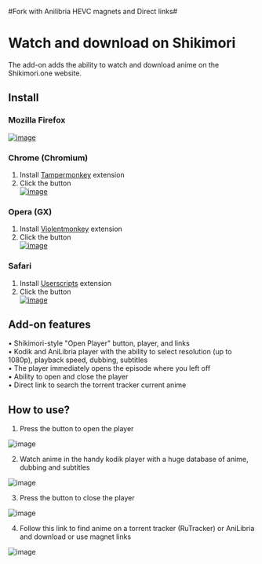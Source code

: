 #Fork with Anilibria HEVC magnets and Direct links#

# Watch and download on Shikimori
The add-on adds the ability to watch and download anime on the Shikimori.one website.

## Install
### Mozilla Firefox
[![image](https://img.shields.io/amo/v/watch-on-shikimori?color=orange&style=for-the-badge&logo=firefoxbrowser)](https://addons.mozilla.org/en-US/firefox/addon/watch-on-shikimori/)

### Chrome (Chromium)
1. Install [Tampermonkey](https://chrome.google.com/webstore/detail/tampermonkey/dhdgffkkebhmkfjojejmpbldmpobfkfo) extension
2. Сlick the button  
[![image](https://img.shields.io/static/v1?label=Tampermonkey&message=INSTALL&style=for-the-badge&color=yellow&logo=tampermonkey)](https://github.com/justonil/Watch-and-download-on-Shikimori/raw/main/manifest.user.js)

### Opera (GX)
1. Install [Violentmonkey](https://chrome.google.com/webstore/detail/violentmonkey/jinjaccalgkegednnccohejagnlnfdag) extension
2. Сlick the button  
[![image](https://img.shields.io/static/v1?label=Violentmonkey&message=INSTALL&style=for-the-badge&color=yellow&logo=tampermonkey)](https://github.com/justonil/Watch-and-download-on-Shikimori/raw/main/manifest.user.js)

### Safari
1. Install [Userscripts](https://apps.apple.com/app/userscripts/id1463298887) extension
2. Сlick the button  
[![image](https://img.shields.io/static/v1?label=Userscripts&message=INSTALL&style=for-the-badge&color=yellow&logo=safari)](https://github.com/justonil/Watch-and-download-on-Shikimori/raw/main/manifest.user.js)

## Add-on features
• Shikimori-style "Open Player" button, player, and links  
•  Kodik and AniLibria player with the ability to select resolution (up to 1080p), playback speed, dubbing, subtitles  
• The player immediately opens the episode where you left off  
• Ability to open and close the player  
• Direct link to search the torrent tracker current anime  

## How to use?

1. Press the button to open the player  
  
![image](./images/screenshots/screenshot_1.png?raw=true)

2. Watch anime in the handy kodik player with a huge database of anime, dubbing and subtitles  
  
![image](./images/screenshots/screenshot_2.png?raw=true)

3. Press the button to close the player  
  
![image](./images/screenshots/screenshot_3.png?raw=true)

4. Follow this link to find anime on a torrent tracker (RuTracker) or AniLibria and download or use magnet links
  
![image](https://github.com/user-attachments/assets/e44aecba-e89b-4be8-a21c-20fb3245bf20)

